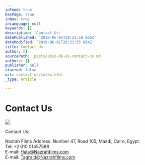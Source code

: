 ```yaml
---
inFeed: true
hasPage: true
inNav: true
inLanguage: null
keywords: []
description: 'Contact Us:'
datePublished: '2016-06-01T20:21:58.566Z'
dateModified: '2016-06-01T20:21:55.654Z'
title: Contact Us
author: []
sourcePath: _posts/2016-06-01-contact-us.md
authors: []
publisher: null
starred: false
url: contact-us/index.html
_type: Article

---
```

# Contact Us
![](https://the-grid-user-content.s3-us-west-2.amazonaws.com/5e6ed3e3-98a5-4258-be25-46fdd9ffc360.jpg)

Contact Us:

Nazrah Films Address: Number 47, Road 105, Maadi, Cairo, Egypt.  
Tel: +2 010 01457588  
E-mail: Hala@Nazrahfilms.com  
E-mail: Taghrid@Nazrahfilms.com